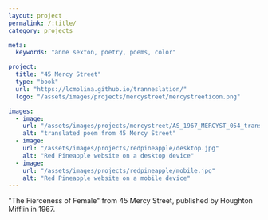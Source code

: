 ```yaml
---
layout: project
permalink: /:title/
category: projects

meta:
  keywords: "anne sexton, poetry, poems, color"

project:
  title: "45 Mercy Street"
  type: "book"
  url: "https://lcmolina.github.io/tranneslation/"
  logo: "/assets/images/projects/mercystreet/mercystreeticon.png"

images:
  - image:
    url: "/assets/images/projects/mercystreet/AS_1967_MERCYST_054_translated.png"
    alt: "translated poem from 45 Mercy Street"
  - image:
    url: "/assets/images/projects/redpineapple/desktop.jpg"
    alt: "Red Pineapple website on a desktop device"
  - image:
    url: "/assets/images/projects/redpineapple/mobile.jpg"
    alt: "Red Pineapple website on a mobile device"
---
```

<p>"The Fierceness of Female" from 45 Mercy Street, published by Houghton Mifflin in 1967.</p>
